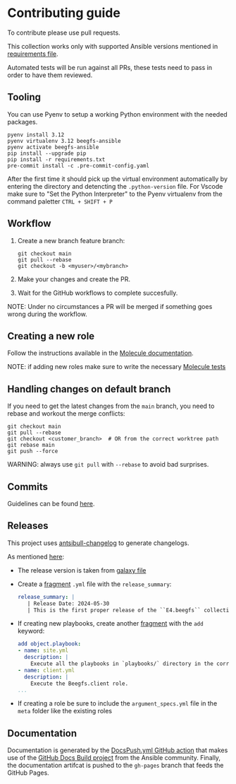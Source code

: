 # Contributing guide

To contribute please use pull requests.

This collection works only with supported Ansible versions mentioned in [requirements file](requirements.txt).

Automated tests will be run against all PRs, these tests need to pass in order to have them reviewed.

## Tooling

You can use Pyenv to setup a working Python environment with the needed packages.

```text
pyenv install 3.12
pyenv virtualenv 3.12 beegfs-ansible
pyenv activate beegfs-ansible
pip install --upgrade pip
pip install -r requirements.txt
pre-commit install -c .pre-commit-config.yaml
```

After the first time it should pick up the virtual environment automatically by entering the directory and detencting the `.python-version` file.
For Vscode make sure to "Set the Python Interpreter" to the Pyenv virtualenv from the command paletter `CTRL + SHIFT + P`

## Workflow

1. Create a new branch feature branch:

    ```text
    git checkout main
    git pull --rebase
    git checkout -b <myuser>/<mybranch>
    ```

2. Make your changes and create the PR.
3. Wait for the GitHub workflows to complete succesfully.

NOTE: Under no circumstances a PR will be merged if something goes wrong during the workflow.

## Creating a new role

Follow the instructions available in the [Molecule documentation](https://ansible.readthedocs.io/projects/molecule/getting-started/).

NOTE: if adding new roles make sure to write the necessary [Molecule tests](extensions/molecule)

## Handling changes on default branch

If you need to get the latest changes from the `main` branch, you need to rebase and workout the merge conflicts:

```text
git checkout main
git pull --rebase
git checkout <customer_branch>  # OR from the correct worktree path
git rebase main
git push --force
```

WARNING: always use `git pull` with `--rebase` to avoid bad surprises.

## Commits

Guidelines can be found [here](https://www.conventionalcommits.org/).

## Releases

This project uses [antsibull-changelog](https://docs.ansible.com/ansible/latest/dev_guide/developing_collections_changelogs.html#generating-changelogs) to generate changelogs.

As mentioned [here](https://github.com/ansible-community/antsibull-changelog/blob/main/docs/changelogs.md):

* The release version is taken from [galaxy file](galaxy.yml)
* Create a [fragment](changelogs/fragments/) `.yml` file with the `release_summary`:

  ``` yml
  release_summary: |
     | Release Date: 2024-05-30
     | This is the first proper release of the ``E4.beegfs`` collection
  ```

* If creating new playbooks, create another [fragment](changelogs/fragments/) with the `add` keyword:

  ``` yml
  add object.playbook:
  - name: site.yml
    description: |
      Execute all the playbooks in `playbooks/` directory in the correct order to deploy a Beegfs cluster.
  - name: client.yml
    description: |
      Execute the Beegfs.client role.
  ...
  ```

* If creating a role be sure to include the `argument_specs.yml` file in the `meta` folder like the existing roles

## Documentation

Documentation is generated by the [DocsPush.yml GitHub action](.github/workflows/DocsPush.yml) that makes use of the [GitHub Docs Build project](https://github.com/ansible-community/github-docs-build) from the Ansible community.
Finally, the documentation artifcat is pushed to the `gh-pages` branch that feeds the GitHub Pages.
